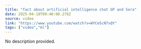 ```yaml
---
title: "fact about artificial intelligence chat GP and Sora"
date: 2025-04-18T09:40:08.276Z
source: video
link: "https://www.youtube.com/watch?v=WYCe5cN7vQY"
tags: ["video","ml"]
---
```

No description provided.
